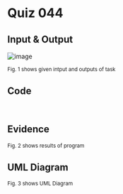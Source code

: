 # Quiz 044

## Input & Output
![image](https://github.com/Amine-Itani/Quizzes/assets/123438294/b88d80b5-0645-42f9-abfe-77a4f0449294)

<sub>Fig. 1 shows given intput and outputs of task
## Code

```py

```
```kv

```
## Evidence

<sub>Fig. 2 shows results of program

## UML Diagram

<sub>Fig. 3 shows UML Diagram
